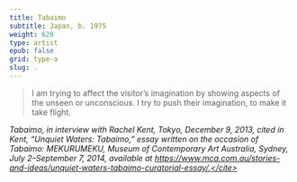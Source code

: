 ```yaml
---
title: Tabaimo
subtitle: Japan, b. 1975
weight: 620
type: artist
epub: false
grid: type-a
slug: .
---
```

>I am trying to affect the visitor’s imagination by showing aspects of the unseen or unconscious. I try to push their imagination, to make it take flight.

<cite>Tabaimo, in interview with Rachel Kent, Tokyo, December 9, 2013, cited in Kent, “*Unquiet Waters: Tabaimo*,” essay written on the occasion of *Tabaimo: MEKURUMEKU*, Museum of Contemporary Art Australia, Sydney, July 2–September 7, 2014, available at https://www.mca.com.au/stories-and-ideas/unquiet-waters-tabaimo-curatorial-essay/.</cite>
